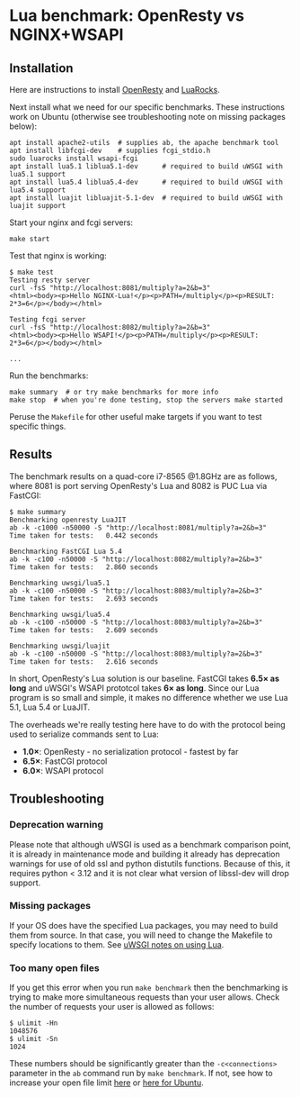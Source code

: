 # Lua benchmark: OpenResty vs NGINX+WSAPI

## Installation

Here are instructions to install [OpenResty](https://openresty.org/en/installation.html) and [LuaRocks](https://luarocks.org/#quick-start).

Next install what we need for our specific benchmarks. These instructions work on Ubuntu (otherwise see troubleshooting note on missing packages below):

```shell
apt install apache2-utils  # supplies ab, the apache benchmark tool
apt install libfcgi-dev    # supplies fcgi_stdio.h
sudo luarocks install wsapi-fcgi
apt install lua5.1 liblua5.1-dev      # required to build uWSGI with lua5.1 support
apt install lua5.4 liblua5.4-dev      # required to build uWSGI with lua5.4 support
apt install luajit libluajit-5.1-dev  # required to build uWSGI with luajit support
```

Start your nginx and fcgi servers:

```shell
make start
```

Test that nginx is working:

```shell
$ make test
Testing resty server
curl -fsS "http://localhost:8081/multiply?a=2&b=3"
<html><body><p>Hello NGINX-Lua!</p><p>PATH=/multiply</p><p>RESULT: 2*3=6</p></body></html>

Testing fcgi server
curl -fsS "http://localhost:8082/multiply?a=2&b=3"
<html><body><p>Hello WSAPI!</p><p>PATH=/multiply</p><p>RESULT: 2*3=6</p></body></html>

...
```

Run the benchmarks:

```shell
make summary  # or try make benchmarks for more info
make stop  # when you're done testing, stop the servers make started
```

Peruse the `Makefile` for other useful make targets if you want to test specific things.

## Results

The benchmark results on a quad-core i7-8565 @1.8GHz are as follows, where 8081 is port serving OpenResty's Lua and 8082 is PUC Lua via FastCGI:

```shell
$ make summary
Benchmarking openresty LuaJIT
ab -k -c1000 -n50000 -S "http://localhost:8081/multiply?a=2&b=3"
Time taken for tests:   0.442 seconds
 
Benchmarking FastCGI Lua 5.4
ab -k -c100 -n50000 -S "http://localhost:8082/multiply?a=2&b=3"
Time taken for tests:   2.860 seconds
 
Benchmarking uwsgi/lua5.1
ab -k -c100 -n50000 -S "http://localhost:8083/multiply?a=2&b=3"
Time taken for tests:   2.693 seconds
 
Benchmarking uwsgi/lua5.4
ab -k -c100 -n50000 -S "http://localhost:8083/multiply?a=2&b=3"
Time taken for tests:   2.609 seconds
 
Benchmarking uwsgi/luajit
ab -k -c100 -n50000 -S "http://localhost:8083/multiply?a=2&b=3"
Time taken for tests:   2.616 seconds
```

In short, OpenResty's Lua solution is our baseline. FastCGI takes **6.5× as long** and uWSGI's WSAPI prototcol takes **6× as long**. Since our Lua program is so small and simple, it makes no difference whether we use Lua 5.1, Lua 5.4 or LuaJIT.

The overheads we're really testing here have to do with the protocol being used to serialize commands sent to Lua:

- **1.0×**: OpenResty - no serialization protocol - fastest by far
- **6.5×**: FastCGI protocol
- **6.0×**: WSAPI protocol

## Troubleshooting

### Deprecation warning

Please note that although uWSGI is used as a benchmark comparison point, it is already in maintenance mode and building it already has deprecation warnings for use of old ssl and python distutils functions. Because of this, it requires python < 3.12 and it is not clear what version of libssl-dev will drop support.

### Missing packages

If your OS does have the specified Lua packages, you may need to build them from source. In that case, you will need to change the Makefile to specify locations to them. See [uWSGI notes on using Lua](https://uwsgi-docs.readthedocs.io/en/latest/Lua.html#:~:text=If%20you%20do%20not%20want%20to%20rely%20on%20the%20pkg%2Dconfig%20tool).

### Too many open files

If you get this error when you run `make benchmark` then the benchmarking is trying to make more simultaneous requests than your user allows. Check the number of requests your user is allowed as follows:

```shell
$ ulimit -Hn
1048576
$ ulimit -Sn
1024
```

These numbers should be significantly greater than the `-c<connections>` parameter in the `ab` command run by `make benchmark`. If not, see how to increase your open file limit [here](https://www.cyberciti.biz/faq/linux-unix-nginx-too-many-open-files/) or [here for Ubuntu](https://manage.accuwebhosting.com/knowledgebase/3334/How-to-Increase-Open-Files-Limit-in-Ubuntu.html).

